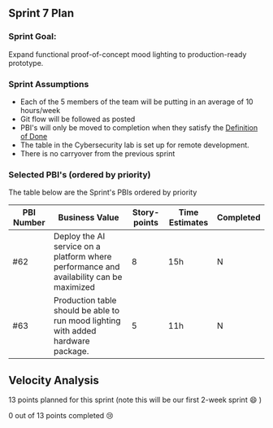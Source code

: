 ## Sprint 7 Plan

### Sprint Goal:
Expand functional proof-of-concept mood lighting to production-ready prototype.

### Sprint Assumptions

* Each of the 5 members of the team will be putting in an average of 10 hours/week
* Git flow will be followed as posted
* PBI's will only be moved to completion when they satisfy the [Definition of Done](/msoe.edu/sdl/sd21/sisyphus/msoe-sisbot/-/wikis/Process/Definition%20of%20Done)
* The table in the Cybersecurity lab is set up for remote development.
* There is no carryover from the previous sprint

### Selected PBI's (ordered by priority)
The table below are the Sprint's PBIs ordered by priority


| PBI Number | Business Value | Story-points | Time Estimates | Completed | 
| ---------- | -------------- | ------------ | -------------- | --------- |
| #62 | Deploy the AI service on a platform where performance and availability can be maximized | 8 | 15h | N |
| #63 | Production table should be able to run mood lighting with added hardware package. | 5 | 11h | N |

## Velocity Analysis
13 points planned for this sprint (note this will be our first 2-week sprint :smile: )

0 out of 13 points completed :cry: 